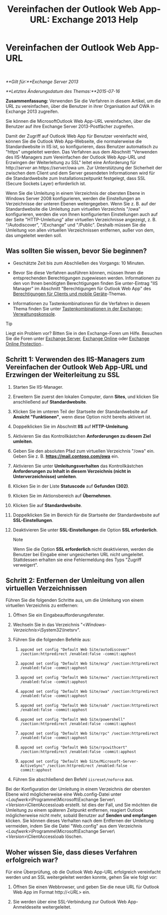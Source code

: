 ﻿---
title: 'Vereinfachen der Outlook Web App-URL: Exchange 2013 Help'
TOCTitle: Vereinfachen der Outlook Web App-URL
ms:assetid: 5fb6a873-f3cf-4f82-87d1-2ff6e47a0080
ms:mtpsurl: https://technet.microsoft.com/de-de/library/Aa998359(v=EXCHG.150)
ms:contentKeyID: 54652688
ms.date: 05/22/2018
mtps_version: v=EXCHG.150
ms.translationtype: MT
---

# Vereinfachen der Outlook Web App-URL

 

_**Gilt für:**Exchange Server 2013_

_**Letztes Änderungsdatum des Themas:**2015-07-16_

**Zusammenfassung:** Verwenden Sie die Verfahren in diesem Artikel, um die URL zu vereinfachen, über die Benutzer in ihrer Organisation auf OWA in Exchange 2013 zugreifen.

Sie können die MicrosoftOutlook Web App-URL vereinfachen, über die Benutzer auf ihre Exchange Server 2013-Postfächer zugreifen.

Damit der Zugriff auf Outlook Web App für Benutzer vereinfacht wird, können Sie die Outlook Web App-Webseite, die normalerweise die Standardwebsite in IIS ist, so konfigurieren, dass Benutzer automatisch zu "https" umgeleitet werden. Das Verfahren aus dem Abschnitt "Verwenden des IIS-Managers zum Vereinfachen der Outlook Web App-URL und Erzwingen der Weiterleitung zu SSL" leitet eine Anforderung für http://*server* an https://*server*/owa um. Zur Unterstützung der Sicherheit der zwischen dem Client und dem Server gesendeten Informationen wird für die Standardwebsite zum Installationszeitpunkt festgelegt, dass SSL (Secure Sockets Layer) erforderlich ist.

Wenn Sie die Umleitung in einem Verzeichnis der obersten Ebene in Windows Server 2008 konfigurieren, werden die Einstellungen an Verzeichnisse der unteren Ebenen weitergegeben. Wenn Sie z. B. auf der Standardwebsite die Umleitung zum virtuellen Verzeichnis "/owa" konfigurieren, werden die von Ihnen konfigurierten Einstellungen auch auf der Seite "HTTP-Umleitung" aller virtuellen Verzeichnisse angezeigt, z. B. "/Autodiscover", "/Exchange" und "/Public". Deshalb müssen Sie die Umleitung von allen virtuellen Verzeichnissen entfernen, außer von dem, das umgeleitet werden soll.

## Was sollten Sie wissen, bevor Sie beginnen?

  - Geschätzte Zeit bis zum Abschließen des Vorgangs: 10 Minuten.

  - Bevor Sie diese Verfahren ausführen können, müssen Ihnen die entsprechenden Berechtigungen zugewiesen werden. Informationen zu den von Ihnen benötigten Berechtigungen finden Sie unter-Eintrag "IIS Manager" im Abschnitt "Berechtigungen für Outlook Web App" des [Berechtigungen für Clients und mobile Geräte](clients-and-mobile-devices-permissions-exchange-2013-help.md)-Themas.

  - Informationen zu Tastenkombinationen für die Verfahren in diesem Thema finden Sie unter [Tastenkombinationen in der Exchange-Verwaltungskonsole](keyboard-shortcuts-in-the-exchange-admin-center-exchange-online-protection-help.md).


> [!TIP]
> Liegt ein Problem vor? Bitten Sie in den Exchange-Foren um Hilfe. Besuchen Sie die Foren unter <A href="https://go.microsoft.com/fwlink/p/?linkid=60612">Exchange Server</A>, <A href="https://go.microsoft.com/fwlink/p/?linkid=267542">Exchange Online</A> oder <A href="https://go.microsoft.com/fwlink/p/?linkid=285351">Exchange Online Protection</A>..



## Schritt 1: Verwenden des IIS-Managers zum Vereinfachen der Outlook Web App-URL und Erzwingen der Weiterleitung zu SSL

1.  Starten Sie IIS-Manager.

2.  Erweitern Sie zuerst den lokalen Computer, dann **Sites**, und klicken Sie anschließend auf **Standardwebsite**.

3.  Klicken Sie im unteren Teil der Startseite der Standardwebsite auf **Ansicht "Funktionen"**, wenn diese Option nicht bereits aktiviert ist.

4.  Doppelklicken Sie im Abschnitt **IIS** auf **HTTP-Umleitung**.

5.  Aktivieren Sie das Kontrollkästchen **Anforderungen zu diesem Ziel umleiten**.

6.  Geben Sie den absoluten Pfad zum virtuellen Verzeichnis "/owa" ein. Geben Sie z. B. **https://mail.contoso.com/owa** ein.

7.  Aktivieren Sie unter **Umleitungsverhalten** das Kontrollkästchen **Anforderungen zu Inhalt in diesem Verzeichnis (nicht in Unterverzeichnisse) umleiten**.

8.  Klicken Sie in der Liste **Statuscode** auf **Gefunden (302)**.

9.  Klicken Sie im Aktionsbereich auf **Übernehmen**.

10. Klicken Sie auf **Standardwebsite**.

11. Doppelklicken Sie im Bereich für die Startseite der Standardwebsite auf **SSL-Einstellungen**.

12. Deaktivieren Sie unter **SSL-Einstellungen** die Option **SSL erforderlich**.
    

    > [!NOTE]
    > Wenn Sie die Option <STRONG>SSL erforderlich</STRONG> nicht deaktivieren, werden die Benutzer bei Eingabe einer ungesicherten URL nicht umgeleitet. Stattdessen erhalten sie eine Fehlermeldung des Typs "Zugriff verweigert".



## Schritt 2: Entfernen der Umleitung von allen virtuellen Verzeichnissen

Führen Sie die folgenden Schritte aus, um die Umleitung von einem virtuellen Verzeichnis zu entfernen:

1.  Öffnen Sie ein Eingabeaufforderungsfenster.

2.  Wechseln Sie in das Verzeichnis "\<*Windows-Verzeichnis*\>\\System32\\Inetsrv".

3.  Führen Sie die folgenden Befehle aus:
    
    1.  `appcmd set config "Default Web Site/autodiscover" /section:httpredirect /enabled:false -commit:apphost`
    
    2.  `appcmd set config "Default Web Site/ecp" /section:httpredirect /enabled:false -commit:apphost`
    
    3.  `appcmd set config "Default Web Site/ews" /section:httpredirect /enabled:false -commit:apphost`
    
    4.  `appcmd set config "Default Web Site/owa" /section:httpredirect /enabled:false -commit:apphost`
    
    5.  `appcmd set config "Default Web Site/oab" /section:httpredirect /enabled:false -commit:apphost`
    
    6.  `appcmd set config "Default Web Site/powershell" /section:httpredirect /enabled:false -commit:apphost`
    
    7.  `appcmd set config "Default Web Site/rpc" /section:httpredirect /enabled:false -commit:apphost`
    
    8.  `appcmd set config "Default Web Site/rpcwithcert" /section:httpredirect /enabled:false -commit:apphost`
    
    9.  `appcmd set config "Default Web Site/Microsoft-Server-ActiveSync" /section:httpredirect /enabled:false -commit:apphost`

4.  Führen Sie abschließend den Befehl `iisreset/noforce` aus.

Bei der Konfiguration der Umleitung in einem Verzeichnis der obersten Ebene wird möglicherweise eine Web.config-Datei unter \<*Laufwerk*\>\\Programme\\Microsoft\\Exchange Server\\\<*Version*\>\\ClientAccess\\oab erstellt. Ist dies der Fall, und Sie möchten die Umleitung zu einem späteren Zeitpunkt entfernen, reagiert Outlook möglicherweise nicht mehr, sobald Benutzer auf **Senden und empfangen** klicken. Sie können dieses Verhalten nach dem Entfernen der Umleitung vermeiden, indem Sie die Datei "Web.config" aus dem Verzeichnis \<*Laufwerk*\>\\Programme\\Microsoft\\Exchange Server\\\<*Version*\>\\ClientAccess\\oab löschen.

## Woher wissen Sie, dass dieses Verfahren erfolgreich war?

Für eine Überprüfung, ob die Outlook Web App-URL erfolgreich vereinfacht werden und an SSL weitergeleitet werden konnte, gehen Sie wie folgt vor:

1.  Öffnen Sie einen Webbrowser, und geben Sie die neue URL für Outlook Web App im Format http://\<*URL*\> ein.

2.  Sie werden über eine SSL-Verbindung zur Outlook Web App-Anmeldeseite weitergeleitet.

